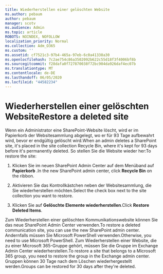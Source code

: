 ```yaml
---
title: Wiederherstellen einer gelöschten Website
ms.author: pebaum
author: pebaum
manager: scotv
ms.audience: Admin
ms.topic: article
ROBOTS: NOINDEX, NOFOLLOW
localization_priority: Normal
ms.collection: Adm_O365
ms.custom: ''
ms.assetid: cf7521c3-97b4-465a-97eb-6c0a41338a30
ms.openlocfilehash: 7c2ae754c86a3502092b622c55d18f3f4006bf8b
ms.sourcegitcommit: f28dafa0f727870038f72bc904da926daf4ec07b
ms.translationtype: MT
ms.contentlocale: de-DE
ms.lasthandoff: 06/05/2020
ms.locfileid: "44582234"
---
```

# <a name="restore-a-deleted-site"></a><span data-ttu-id="d8458-102">Wiederherstellen einer gelöschten Website</span><span class="sxs-lookup"><span data-stu-id="d8458-102">Restore a deleted site</span></span>

<span data-ttu-id="d8458-103">Wenn ein Administrator eine SharePoint-Website löscht, wird er im Papierkorb der Websitesammlung abgelegt, wo er für 93 Tage aufbewahrt wird, bevor er endgültig gelöscht wird.</span><span class="sxs-lookup"><span data-stu-id="d8458-103">When an admin deletes a SharePoint site, it's placed in the site collection Recycle Bin, where it's kept for 93 days before it's permanently deleted.</span></span> <span data-ttu-id="d8458-104">So stellen Sie die Website wieder her:</span><span class="sxs-lookup"><span data-stu-id="d8458-104">To restore the site:</span></span>
  
1. <span data-ttu-id="d8458-105">Klicken Sie im neuen SharePoint Admin Center auf dem Menüband auf **Papierkorb** .</span><span class="sxs-lookup"><span data-stu-id="d8458-105">In the new SharePoint admin center, click **Recycle Bin** on the ribbon.</span></span> 
    
2. <span data-ttu-id="d8458-106">Aktivieren Sie das Kontrollkästchen neben der Websitesammlung, die Sie wiederherstellen möchten.</span><span class="sxs-lookup"><span data-stu-id="d8458-106">Select the check box next to the site collection you want to restore.</span></span>
    
3. <span data-ttu-id="d8458-107">Klicken Sie auf **Gelöschte Elemente wiederherstellen**.</span><span class="sxs-lookup"><span data-stu-id="d8458-107">Click **Restore Deleted Items**.</span></span>
    
<span data-ttu-id="d8458-108">Zum Wiederherstellen einer gelöschten Kommunikationswebsite können Sie das neue SharePoint Admin Center verwenden.</span><span class="sxs-lookup"><span data-stu-id="d8458-108">To restore a deleted communication site, you can use the new SharePoint admin center.</span></span> <span data-ttu-id="d8458-109">Andernfalls müssen Sie Microsoft PowerShell verwenden.</span><span class="sxs-lookup"><span data-stu-id="d8458-109">Otherwise, you need to use Microsoft PowerShell.</span></span> <span data-ttu-id="d8458-110">Zum Wiederherstellen einer Website, die zu einer Microsoft 365-Gruppe gehört, müssen Sie die Gruppe im Exchange Admin Center wiederherstellen.</span><span class="sxs-lookup"><span data-stu-id="d8458-110">To restore a site that belongs to a Microsoft 365 group, you need to restore the group in the Exchange admin center.</span></span> <span data-ttu-id="d8458-111">Gruppen können 30 Tage nach dem Löschen wiederhergestellt werden.</span><span class="sxs-lookup"><span data-stu-id="d8458-111">Groups can be restored for 30 days after they're deleted.</span></span>
  


